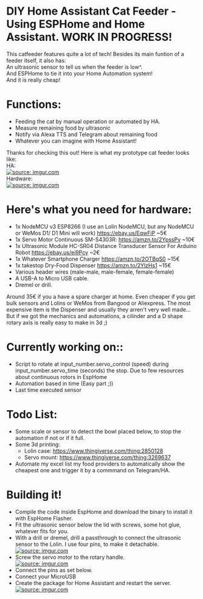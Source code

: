 # DIY Home Assistant Cat Feeder - Using ESPHome and Home Assistant. WORK IN PROGRESS!
This catfeeder features quite a lot of tech! Besides its main funtion of a feeder itself, it also has:<br>
An ultrasonic sensor to tell us when the feeder is low^.<br>
And ESPHome to tie it into your Home Automation system!<br>
And it is really cheap!

# Functions:
* Feeding the cat by manual operation or automated by HA.
* Measure remaining food by ultrasonic
* Notify via Alexa TTS and Telegram about remaining food
* Whatever you can imagine with Home Assistant!


Thanks for checking this out! Here is what my prototype cat feeder looks like: <br>
HA: <br>
<a href="https://imgur.com/LjEK2e0"><img src="https://imgur.com/LjEK2e0.jpg" title="source: imgur.com" /></a> <br>
Hardware:<br>
<a href="https://imgur.com/kGHy0tY"><img src="https://imgur.com/kGHy0tY.jpg" title="source: imgur.com" /></a><br>

# Here's what you need for hardware:
-  1x NodeMCU v3 ESP8266 (I use an Lolin NodeMCU, but any NodeMCU or WeMos D1/ D1 Mini will work) https://ebay.us/EqwFiP ~5€
-  1x Servo Motor Continuous SM-S4303R: https://amzn.to/2YpssPv ~10€
-  1x Ultrasonic Module HC-SR04 Distance Transducer Sensor For Arduino Robot  https://ebay.us/ei9Pcy ~2€
-  1x Whatever Smartphone Charger https://amzn.to/2OTBqS0 ~15€
-  1x takestop Dry-Food Dispenser https://amzn.to/2YlzHs1 ~15€
-  Various header wires (male-male, male-female, female-female)
-  A USB-A to Micro USB cable.
-  Dremel or drill.

Around 35€ if you a have a spare charger at home. Even cheaper if you get bulk sensors and Lolins or WeMos from Bangood or Aliexpress. The most expensive item is the Dispenser and usually they arren't very well made... But if we got the mechanics and automations, a cilinder and a D shape rotary axis is really easy to make in 3d ;)

# Currently working on::
* Script to rotate at input_number.servo_control (speed) during input_number.servo_time (seconds) the stop. Due to few resources about continuous rotors in EspHome
* Automation based in time (Easy part ;))
* Last time executed sensor

# Todo List:
* Some scale or sensor to detect the bowl placed below, to stop the automation if not or if it full.
* Some 3d printing:
  * Lolin case: https://www.thingiverse.com/thing:2850128
  * Servo mount: https://www.thingiverse.com/thing:3269637
* Automate my excel list my food providers to automatically show the cheapest one and trigger it by a commmand on Telegram/HA.

# Building it!
* Compile the code inside EspHome and download the binary to install it with EspHome Flasher.
* Fit the ultrasonic sensor below the lid with screws, some hot glue, whatever fits for you.
* With a drill or dremel, drill a passthrough to connect the ultrasonic sensor to the Lolin. I use four pins, to make it detachable.<br>
<a href="https://imgur.com/5NPo7WZ"><img src="https://imgur.com/5NPo7WZ.jpg" title="source: imgur.com" /></a><br>
* Screw the servo motor to the rotary handle.<br>
<a href="https://imgur.com/yUB9Slp"><img src="https://imgur.com/yUB9Slp.jpg" title="source: imgur.com" /></a><br>
* Connect the pins as set below.
* Connect your MicroUSB 
* Create the package for Home Assistant and restart the server.<br>
<a href="https://imgur.com/FNGvack"><img src="https://i.imgur.com/FNGvack.png" title="source: imgur.com" /></a>
